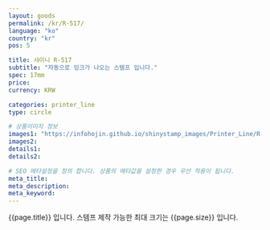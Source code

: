 ```yaml
---
layout: goods
permalink: /kr/R-517/
language: "ko"
country: "kr"
pos: 5

title: 샤이니 R-517
subtitle: "자동으로 잉크가 나오는 스템프 입니다."
spec: 17mm
price: 
currency: KRW

categories: printer_line
type: circle

# 상품이미지 정보
images1: "https://infohojin.github.io/shinystamp_images/Printer_Line/R-517/R-517_1.jpg"
images2:
details1:
details2:    

# SEO 메타설정을 정의 합니다. 상품의 메타값을 설정한 경우 우선 적용이 됩니다.
meta_title: 
meta_description:
meta_keyword:
---
```


{{page.title}} 입니다. 스템프 제작 가능한 최대 크기는 {{page.size}} 입니다.
